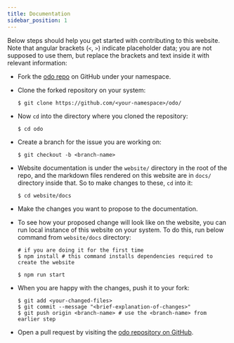 ```yaml
---
title: Documentation
sidebar_position: 1
---
```

Below steps should help you get started with contributing to this website. Note that angular brackets (`<`, `>`) indicate placeholder data; you are not supposed to use them, but replace the brackets and text inside it with relevant information:
* Fork the [odo repo](https://github.com/redhat-developer/odo/) on GitHub under your namespace.
* Clone the forked repository on your system:
  ```shell
  $ git clone https://github.com/<your-namespace>/odo/
  ```
 
* Now `cd` into the directory where you cloned the repository: 
  ```shell
  $ cd odo
  ```
* Create a branch for the issue you are working on:
  ```shell
  $ git checkout -b <branch-name>
  ```
  
* Website documentation is under the `website/` directory in the root of the repo, and the markdown files rendered on this website are in `docs/` directory inside that. So to make changes to these, `cd` into it:
  ```shell
  $ cd website/docs
  ```
  
* Make the changes you want to propose to the documentation. 
  
* To see how your proposed change will look like on the website, you can run local instance of this website on your system. To do this, run below command from `website/docs` directory:
  ```shell
  # if you are doing it for the first time
  $ npm install # this command installs dependencies required to create the website
  
  $ npm run start
  ```
  
* When you are happy with the changes, push it to your fork:
  ```shell
  $ git add <your-changed-files>
  $ git commit --message "<brief-explanation-of-changes>"
  $ git push origin <branch-name> # use the <branch-name> from earlier step
  ```
* Open a pull request by visiting the [odo repository on GitHub](https://github.com/redhat-developer/odo/).